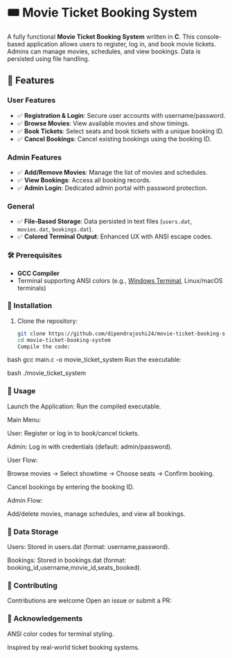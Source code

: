 # 🎟️ Movie Ticket Booking System

A fully functional **Movie Ticket Booking System** written in **C**. This console-based application allows users to register, log in, and book movie tickets. Admins can manage movies, schedules, and view bookings. Data is persisted using file handling.


## 📌 Features

### User Features
- ✅ **Registration & Login**: Secure user accounts with username/password.
- ✅ **Browse Movies**: View available movies and show timings.
- ✅ **Book Tickets**: Select seats and book tickets with a unique booking ID.
- ✅ **Cancel Bookings**: Cancel existing bookings using the booking ID.

### Admin Features
- ✅ **Add/Remove Movies**: Manage the list of movies and schedules.
- ✅ **View Bookings**: Access all booking records.
- ✅ **Admin Login**: Dedicated admin portal with password protection.

### General
- ✅ **File-Based Storage**: Data persisted in text files (`users.dat`, `movies.dat`, `bookings.dat`).
- ✅ **Colored Terminal Output**: Enhanced UX with ANSI escape codes.

### 🛠️ Prerequisites
- **GCC Compiler**
- Terminal supporting ANSI colors (e.g., [Windows Terminal](https://aka.ms/terminal), Linux/macOS terminals)

### 🚀 Installation
1. Clone the repository:
   ```bash
   git clone https://github.com/dipendrajoshi24/movie-ticket-booking-system.git
   cd movie-ticket-booking-system
   Compile the code:

bash
gcc main.c -o movie_ticket_system
Run the executable:

bash
./movie_ticket_system
### 🎥 Usage
Launch the Application: Run the compiled executable.

Main Menu:

User: Register or log in to book/cancel tickets.

Admin: Log in with credentials (default: admin/password).

User Flow:

Browse movies → Select showtime → Choose seats → Confirm booking.

Cancel bookings by entering the booking ID.

Admin Flow:

Add/delete movies, manage schedules, and view all bookings.

### 💾 Data Storage
Users: Stored in users.dat (format: username,password).

Bookings: Stored in bookings.dat (format: booking_id,username,movie_id,seats_booked).

### 🤝 Contributing
Contributions are welcome Open an issue or submit a PR:

### 🙏 Acknowledgements
ANSI color codes for terminal styling.

Inspired by real-world ticket booking systems.
